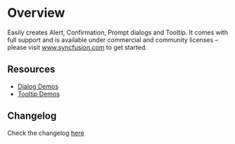# Overview

Easily creates Alert, Confirmation, Prompt dialogs and Tooltip. It comes with full support and is available under commercial and community licenses – please visit www.syncfusion.com to get started.

## Resources

* [Dialog Demos](http://ej2.syncfusion.com/demos/#/dialog/basic.html)
* [Tooltip Demos](http://ej2.syncfusion.com/demos/#/tooltip/default.html)

## Changelog

Check the changelog [here](https://github.com/syncfusion/ej2-popups/blob/master/CHANGELOG.md)